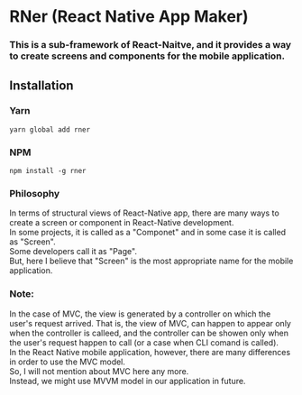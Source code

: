 # RNer (React Native App Maker)  

### This is a sub-framework of React-Naitve, and it provides a way to create screens and components for the mobile application.  

## Installation
### Yarn
```
yarn global add rner
```

### NPM
```
npm install -g rner
```



### Philosophy
In terms of structural views of React-Native app, there are many ways to create a screen or component in React-Native development.  
In some projects, it is called as a "Componet" and in some case it is called as "Screen".  
Some developers call it as "Page".  
But, here I believe that "Screen" is the most appropriate name for the mobile application.  


### Note:  
In the case of MVC, the view is generated by a controller on which the user's request arrived.
That is, the view of MVC, can happen to appear only when the controller is calleed, and the controller can be showen only when the user's request happen to call (or a case when CLI comand is called).  
In the React Native mobile application, however, there are many differences in order to use the MVC model.  
So, I will not mention about MVC here any more.  
Instead, we might use MVVM model in our application in future.  


